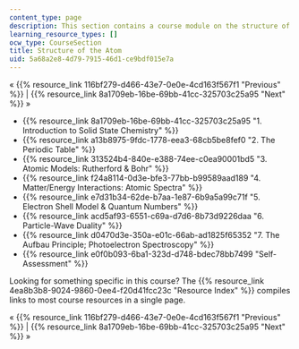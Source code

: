 ```yaml
---
content_type: page
description: This section contains a course module on the structure of the atom.
learning_resource_types: []
ocw_type: CourseSection
title: Structure of the Atom
uid: 5a68a2e8-4d79-7915-46d1-ce9bdf015e7a
---
```


« {{% resource_link 116bf279-d466-43e7-0e0e-4cd163f567f1 "Previous" %}} | {{% resource_link 8a1709eb-16be-69bb-41cc-325703c25a95 "Next" %}} »

*   {{% resource_link 8a1709eb-16be-69bb-41cc-325703c25a95 "1\. Introduction to Solid State Chemistry" %}}
*   {{% resource_link a13b8975-9fdc-1778-eea3-68cb5be8fef0 "2\. The Periodic Table" %}}
*   {{% resource_link 313524b4-840e-e388-74ee-c0ea90001bd5 "3\. Atomic Models: Rutherford & Bohr" %}}
*   {{% resource_link f24a8114-0d3e-bfe3-77bb-b99589aad189 "4\. Matter/Energy Interactions: Atomic Spectra" %}}
*   {{% resource_link e7d31b34-62de-b7aa-1e87-6b9a5a99c71f "5\. Electron Shell Model & Quantum Numbers" %}}
*   {{% resource_link acd5af93-6551-c69a-d7d6-8b73d9226daa "6\. Particle-Wave Duality" %}}
*   {{% resource_link d0470d3e-350a-e01c-66ab-ad1825f65352 "7\. The Aufbau Principle; Photoelectron Spectroscopy" %}}
*   {{% resource_link e0f0b093-6ba1-323d-d748-bdec78bb7499 "Self-Assessment" %}}

Looking for something specific in this course? The {{% resource_link 4ea8b3b8-9024-9860-0ee4-f20d41fcc23c "Resource Index" %}} compiles links to most course resources in a single page.

« {{% resource_link 116bf279-d466-43e7-0e0e-4cd163f567f1 "Previous" %}} | {{% resource_link 8a1709eb-16be-69bb-41cc-325703c25a95 "Next" %}} »